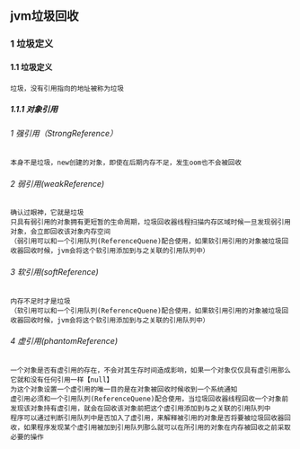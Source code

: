 ## jvm垃圾回收
### 1 垃圾定义
#### 1.1 垃圾定义
    垃圾，没有引用指向的地址被称为垃圾

##### 1.1.1 对象引用
###### 1 强引用（StrongReference）
    本身不是垃圾，new创建的对象，即使在后期内存不足，发生oom也不会被回收
###### 2 弱引用(weakReference)
    确认过眼神，它就是垃圾
    只具有弱引用的对象拥有更短暂的生命周期，垃圾回收器线程扫描内存区域时候一旦发现弱引用对象，会立即回收该对象内存空间
    （弱引用可以和一个引用队列(ReferenceQuene)配合使用，如果软引用引用的对象被垃圾回收器回收时候，jvm会将这个软引用添加到与之关联的引用队列中）
###### 3 软引用(softReference)
    内存不足时才是垃圾
    （软引用可以和一个引用队列(ReferenceQuene)配合使用，如果软引用引用的对象被垃圾回收器回收时候，jvm会将这个软引用添加到与之关联的引用队列中）

###### 4 虚引用(phantomReference)
    一个对象是否有虚引用的存在，不会对其生存时间造成影响，如果一个对象仅仅具有虚引用那么它就和没有任何引用一样【null】
    为这个对象设置一个虚引用的唯一目的是在对象被回收时候收到一个系统通知
    虚引用必须和一个引用队列(ReferenceQuene)配合使用，当垃圾回收器线程回收一个对象前发现该对象持有虚引用，就会在回收该对象前把这个虚引用添加到与之关联的引用队列中
    程序可以通过判断引用队列中是否加入了虚引用，来解释被引用的对象是否将要被垃圾回收器回收，如果程序发现某个虚引用被加到引用队列那么就可以在所引用的对象在内存被回收之前采取必要的操作

